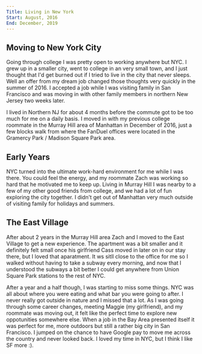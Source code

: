 ```yaml
---
Title: Living in New York
Start: August, 2016
End: December, 2019
---
```


## Moving to New York City

Going through college I was pretty open to working anywhere but NYC. I grew up in a smaller city, went to college in an very small town, and I just thought that I'd get burned out if I tried to live in the city that never sleeps. Well an offer from my dream job changed those thoughts very quickly in the summer of 2016. I accepted a job while I was visiting family in San Francisco and was moving in with other family members in northern New Jersey two weeks later.

I lived in Northern NJ for about 4 months before the commute got to be too much for me on a daily basis. I moved in with my previous college roommate in the Murray Hill area of Manhattan in December of 2016, just a few blocks walk from where the FanDuel offices were located in the Gramercy Park / Madison Square Park area.

## Early Years

NYC turned into the ultimate work-hard environment for me while I was there. You could feel the energy, and my roommate Zach was working so hard that he motivated me to keep up. Living in Murray Hill I was nearby to a few of my other good friends from college, and we had a lot of fun exploring the city together. I didn't get out of Manhattan very much outside of visiting family for holidays and summers. 

## The East Village

After about 2 years in the Murray Hill area Zach and I moved to the East Village to get a new experience. The apartment was a bit smaller and it definitely felt small once his girlfriend Cass moved in later on in our stay there, but I loved that aparatment. It ws sitll close to the office for me so I walked without having to take a subway every morning, and now that I understood the subways a bit better I could get anywhere from Union Square Park stations to the rest of NYC.

After a year and a half though, I was starting to miss some things. NYC was all about where you were eating and what bar you were going to after. I never really got outside in nature and I missed that a lot. As I was going through some career changes, meeting Maggie (my girlfriend), and my roommate was moving out, it felt like the perfect time to explore new oppotunities somewhere else. When a job in the Bay Area presented itself it was perfect for me, more outdoors but still a rather big city in San Francisco. I jumped on the chance to have Google pay to move me across the country and never looked back. I loved my time in NYC, but I think I like SF more :).